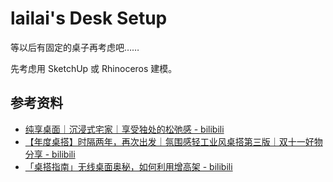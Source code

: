 # lailai's Desk Setup

等以后有固定的桌子再考虑吧……

先考虑用 SketchUp 或 Rhinoceros 建模。

## 参考资料

- [纯享桌面｜沉浸式宅家｜享受独处的松弛感 - bilibili](https://www.bilibili.com/video/BV1u14y1m7km)
- [【年度桌搭】时隔两年，再次出发｜氛围感轻工业风桌搭第三版｜双十一好物分享 - bilibili](https://www.bilibili.com/video/BV1MGyNYjEBG)
- [「桌搭指南」无线桌面奥秘，如何利用增高架 - bilibili](https://www.bilibili.com/video/BV1KXk3YxE8Q)
